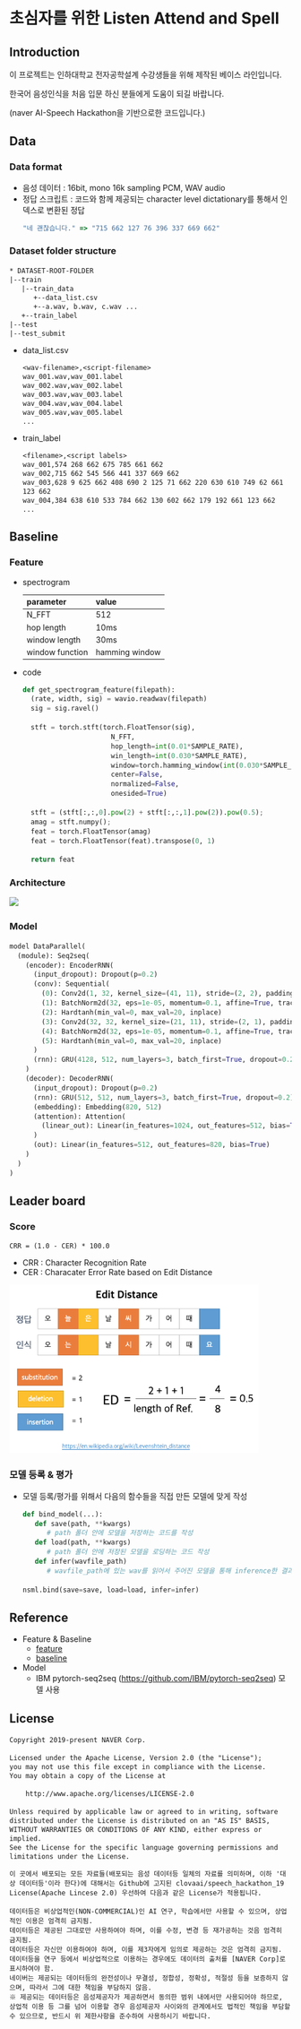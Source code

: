 # 초심자를 위한 Listen Attend and Spell

## Introduction

이 프로젝트는 인하대학교 전자공학설계 수강생들을 위해 제작된 베이스 라인입니다.

한국어 음성인식을 처음 입문 하신 분들에게 도움이 되길 바랍니다. 

(naver AI-Speech Hackathon을 기반으로한 코드입니다.)



## Data
### Data format
* 음성 데이터 : 16bit, mono 16k sampling PCM, WAV audio
* 정답 스크립트 : 코드와 함께 제공되는 character level dictationary를 통해서 인덱스로 변환된 정답
  ```js
  "네 괜찮습니다." => "715 662 127 76 396 337 669 662"
  ```

### Dataset folder structure
```
* DATASET-ROOT-FOLDER
|--train
   |--train_data
      +--data_list.csv
      +--a.wav, b.wav, c.wav ...
   +--train_label
|--test
|--test_submit

```

* data_list.csv
  ```
  <wav-filename>,<script-filename>
  wav_001.wav,wav_001.label
  wav_002.wav,wav_002.label
  wav_003.wav,wav_003.label
  wav_004.wav,wav_004.label
  wav_005.wav,wav_005.label
  ...
  ```

* train_label
  ```
  <filename>,<script labels>
  wav_001,574 268 662 675 785 661 662 
  wav_002,715 662 545 566 441 337 669 662 
  wav_003,628 9 625 662 408 690 2 125 71 662 220 630 610 749 62 661 123 662
  wav_004,384 638 610 533 784 662 130 602 662 179 192 661 123 662  
  ...
  ```

## Baseline
### Feature
* spectrogram

  parameter | value
  ------|-----
  N_FFT | 512
  hop length | 10ms
  window length | 30ms
  window function | hamming window
  
* code
  ```python
  def get_spectrogram_feature(filepath):
    (rate, width, sig) = wavio.readwav(filepath)
    sig = sig.ravel()

    stft = torch.stft(torch.FloatTensor(sig),
                        N_FFT,
                        hop_length=int(0.01*SAMPLE_RATE),
                        win_length=int(0.030*SAMPLE_RATE),
                        window=torch.hamming_window(int(0.030*SAMPLE_RATE)),
                        center=False,
                        normalized=False,
                        onesided=True)

    stft = (stft[:,:,0].pow(2) + stft[:,:,1].pow(2)).pow(0.5);
    amag = stft.numpy();
    feat = torch.FloatTensor(amag)
    feat = torch.FloatTensor(feat).transpose(0, 1)

    return feat
    ```


### Architecture
<img src='./docs/hackathon_architecture.png' height='360'/>

### Model
```python
model DataParallel(
  (module): Seq2seq(
    (encoder): EncoderRNN(
      (input_dropout): Dropout(p=0.2)
      (conv): Sequential(
        (0): Conv2d(1, 32, kernel_size=(41, 11), stride=(2, 2), padding=(20, 5))
        (1): BatchNorm2d(32, eps=1e-05, momentum=0.1, affine=True, track_running_stats=True)
        (2): Hardtanh(min_val=0, max_val=20, inplace)
        (3): Conv2d(32, 32, kernel_size=(21, 11), stride=(2, 1), padding=(10, 5))
        (4): BatchNorm2d(32, eps=1e-05, momentum=0.1, affine=True, track_running_stats=True)
        (5): Hardtanh(min_val=0, max_val=20, inplace)
      )
      (rnn): GRU(4128, 512, num_layers=3, batch_first=True, dropout=0.2)
    )
    (decoder): DecoderRNN(
      (input_dropout): Dropout(p=0.2)
      (rnn): GRU(512, 512, num_layers=3, batch_first=True, dropout=0.2)
      (embedding): Embedding(820, 512)
      (attention): Attention(
        (linear_out): Linear(in_features=1024, out_features=512, bias=True)
      )
      (out): Linear(in_features=512, out_features=820, bias=True)
    )
  )
)
```

## Leader board
### Score
```
CRR = (1.0 - CER) * 100.0
```
* CRR : Character Recognition Rate
* CER : Characater Error Rate based on Edit Distance
<img src='./docs/edit_distance.png' height='300'/>

### 모델 등록 & 평가
* 모델 등록/평가를 위해서 다음의 함수들을 직접 만든 모델에 맞게 작성
   ```python
   def bind_model(...):
      def save(path, **kwargs)
         # path 폴더 안에 모델을 저장하는 코드를 작성
      def load(path, **kwargs)
         # path 폴더 안에 저장된 모델을 로딩하는 코드 작성
      def infer(wavfile_path)
         # wavfile_path에 있는 wav를 읽어서 주어진 모델을 통해 inference한 결과를 리턴하는 코드 작성
         
   nsml.bind(save=save, load=load, infer=infer)
   ```

  
## Reference
* Feature & Baseline
   * [feature](./docs/speech_hackathon_2019_chapter_1.pdf)
   * [baseline](./docs/speech_hackathon_2019_chapter_2.pdf)
* Model
   * IBM pytorch-seq2seq (https://github.com/IBM/pytorch-seq2seq) 모델 사용
   
## License

```
Copyright 2019-present NAVER Corp.

Licensed under the Apache License, Version 2.0 (the "License");
you may not use this file except in compliance with the License.
You may obtain a copy of the License at

    http://www.apache.org/licenses/LICENSE-2.0

Unless required by applicable law or agreed to in writing, software
distributed under the License is distributed on an "AS IS" BASIS,
WITHOUT WARRANTIES OR CONDITIONS OF ANY KIND, either express or implied.
See the License for the specific language governing permissions and
limitations under the License.
```
```
이 곳에서 배포되는 모든 자료들(배포되는 음성 데이터등 일체의 자료를 의미하며, 이하 '대상 데이터등'이라 한다)에 대해서는 Github에 고지된 clovaai/speech_hackathon_19 License(Apache Lincese 2.0) 우선하여 다음과 같은 License가 적용됩니다.

데이터등은 비상업적인(NON-COMMERCIAL)인 AI 연구, 학습에서만 사용할 수 있으며, 상업적인 이용은 엄격히 금지됨.
데이터등은 제공된 그대로만 사용하여야 하며, 이를 수정, 변경 등 재가공하는 것음 엄격히 금지됨.
데이터등은 자신만 이용하여야 하며, 이를 제3자에게 임의로 제공하는 것은 엄격히 금지됨.
데이터등을 연구 등에서 비상업적으로 이용하는 경우에도 데이터의 출처를 [NAVER Corp]로 표시하여야 함.
네이버는 제공되는 데이터등의 완전성이나 무결성, 정합성, 정확성, 적절성 등을 보증하지 않으며, 따라서 그에 대한 책임을 부담하지 않음.
※ 제공되는 데이터등은 음성제공자가 제공하면서 동의한 범위 내에서만 사용되어야 하므로, 상업적 이용 등 그를 넘어 이용할 경우 음성제공자 사이와의 관계에서도 법적인 책임을 부담할 수 있으므로, 반드시 위 제한사항을 준수하여 사용하시기 바랍니다.
```
